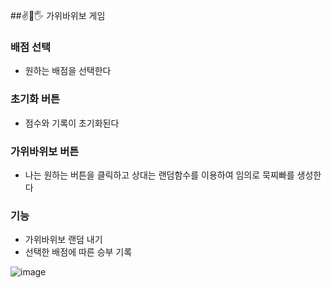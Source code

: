 ##✌️👊🖐️ 가위바위보 게임


### 배점 선택
 - 원하는 배점을 선택한다

### 초기화 버튼
 - 점수와 기록이 초기화된다
   
### 가위바위보 버튼
 - 나는 원하는 버튼을 클릭하고 상대는 랜덤함수를 이용하여 임의로 묵찌빠를 생성한다 

### 기능
 - 가위바위보 랜덤 내기
 - 선택한 배점에 따른 승부 기록
   
![image](https://github.com/Wlfjd/RockScissorPaper/assets/103630185/614354c8-9d4c-4e85-8560-170def77154f)
